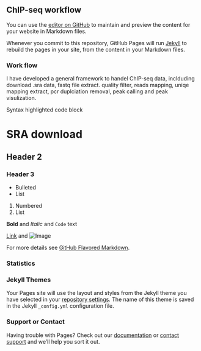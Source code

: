 ## ChIP-seq workflow

You can use the [editor on GitHub](https://github.com/Zefeng-Wu/Chip-seq-pipline/edit/master/README.md) to maintain and preview the content for your website in Markdown files.

Whenever you commit to this repository, GitHub Pages will run [Jekyll](https://jekyllrb.com/) to rebuild the pages in your site, from the content in your Markdown files.

### Work flow

I have developed a general framework to handel ChIP-seq data, inclduding download .sra data, fastq file extract. quality filter, reads mapping, uniqe mapping extract, pcr duplciation removal, peak calling and peak visulization.


Syntax highlighted code block

# SRA download

## Header 2
### Header 3

- Bulleted
- List

1. Numbered
2. List

**Bold** and _Italic_ and `Code` text

[Link](url) and ![Image](src)


For more details see [GitHub Flavored Markdown](https://guides.github.com/features/mastering-markdown/).

### Statistics

<script type="text/javascript" src="//ra.revolvermaps.com/0/0/7.js?i=0ypfp1eocyh&amp;m=0&amp;c=ff0000&amp;cr1=ffffff&amp;sx=0" async="async"></script>

### Jekyll Themes

Your Pages site will use the layout and styles from the Jekyll theme you have selected in your [repository settings](https://github.com/Zefeng-Wu/Chip-seq-pipline/settings). The name of this theme is saved in the Jekyll `_config.yml` configuration file.

### Support or Contact
Having trouble with Pages? Check out our [documentation](https://help.github.com/categories/github-pages-basics/) or [contact support](https://github.com/contact) and we’ll help you sort it out.
